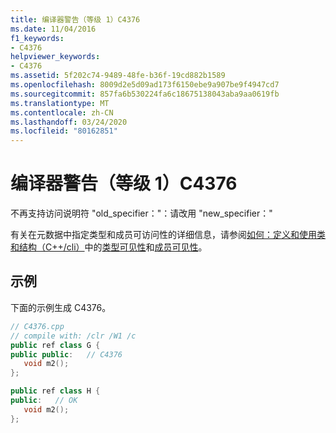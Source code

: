 ```yaml
---
title: 编译器警告（等级 1）C4376
ms.date: 11/04/2016
f1_keywords:
- C4376
helpviewer_keywords:
- C4376
ms.assetid: 5f202c74-9489-48fe-b36f-19cd882b1589
ms.openlocfilehash: 8009d2e5d09ad173f6150ebe9a907be9f4947cd7
ms.sourcegitcommit: 857fa6b530224fa6c18675138043aba9aa0619fb
ms.translationtype: MT
ms.contentlocale: zh-CN
ms.lasthandoff: 03/24/2020
ms.locfileid: "80162851"
---
```

# <a name="compiler-warning-level-1-c4376"></a>编译器警告（等级 1）C4376

不再支持访问说明符 "old_specifier："：请改用 "new_specifier："

有关在元数据中指定类型和成员可访问性的详细信息，请参阅[如何：定义和使用类和结构（C++/cli）](../../dotnet/how-to-define-and-consume-classes-and-structs-cpp-cli.md)中的[类型可见性](../../dotnet/how-to-define-and-consume-classes-and-structs-cpp-cli.md#BKMK_Type_visibility)和[成员可见性](../../dotnet/how-to-define-and-consume-classes-and-structs-cpp-cli.md#BKMK_Member_visibility)。

## <a name="example"></a>示例

下面的示例生成 C4376。

```cpp
// C4376.cpp
// compile with: /clr /W1 /c
public ref class G {
public public:   // C4376
   void m2();
};

public ref class H {
public:   // OK
   void m2();
};
```
